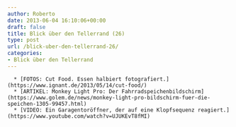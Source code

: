 ```yaml
---
author: Roberto
date: 2013-06-04 16:10:06+00:00
draft: false
title: Blick über den Tellerrand (26)
type: post
url: /blick-uber-den-tellerrand-26/
categories:
- Blick über den Tellerrand
---
```



	  * [FOTOS: Cut Food. Essen halbiert fotografiert.](https://www.ignant.de/2013/05/14/cut-food/)
	  * [ARTIKEL: Monkey Light Pro: Der Fahrradspeichenbildschirm](https://www.golem.de/news/monkey-light-pro-bildschirm-fuer-die-speichen-1305-99457.html)
	  * [VIDEO: Ein Garagentoröffner, der auf eine Klopfsequenz reagiert.](https://www.youtube.com/watch?v=UJUKEvT8fMI)

